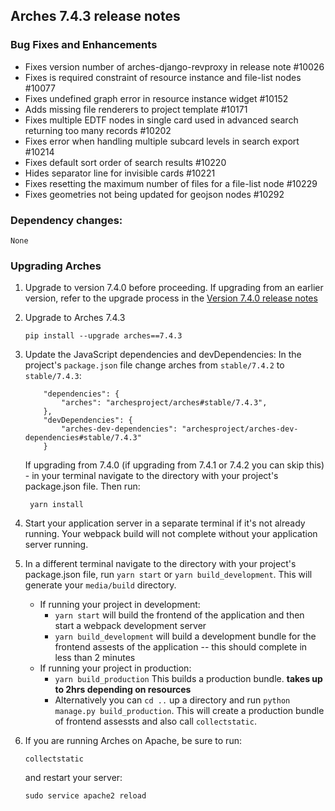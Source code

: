 Arches 7.4.3 release notes
------------------------

### Bug Fixes and Enhancements

- Fixes version number of arches-django-revproxy in release note #10026
- Fixes is required constraint of resource instance and file-list nodes #10077
- Fixes undefined graph error in resource instance widget #10152
- Adds missing file renderers to project template #10171
- Fixes multiple EDTF nodes in single card used in advanced search returning too many records #10202
- Fixes error when handling multiple subcard levels in search export #10214
- Fixes default sort order of search results #10220
- Hides separator line for invisible cards #10221
- Fixes resetting the maximum number of files for a file-list node #10229
- Fixes geometries not being updated for geojson nodes #10292


### Dependency changes:
```
None
```

### Upgrading Arches

1. Upgrade to version 7.4.0 before proceeding. If upgrading from an earlier version, refer to the upgrade process in the [Version 7.4.0 release notes](https://github.com/archesproject/arches/blob/dev/7.4.x/releases/7.4.0.md)

2. Upgrade to Arches 7.4.3
    ```
    pip install --upgrade arches==7.4.3
    ```

3. Update the JavaScript dependencies and devDependencies:
    In the project's `package.json` file change arches from `stable/7.4.2` to `stable/7.4.3`:
    ```    
        "dependencies": {
            "arches": "archesproject/arches#stable/7.4.3",
        },
        "devDependencies": {
            "arches-dev-dependencies": "archesproject/arches-dev-dependencies#stable/7.4.3"
        }
    ```
    If upgrading from 7.4.0 (if upgrading from 7.4.1 or 7.4.2 you can skip this) - in your terminal navigate to the directory with your project's package.json file. Then run:

        yarn install


4. Start your application server in a separate terminal if it's not already running. Your webpack build will not complete without your application server running.

5. In a different terminal navigate to the directory with your project's package.json file, run `yarn start` or `yarn build_development`. This will generate your `media/build` directory.
   - If running your project in development:
     -  `yarn start` will build the frontend of the application and then start a webpack development server
      - `yarn build_development` will build a development bundle for the frontend assests of the application -- this should complete in less than 2 minutes
    - If running your project in production:
      - `yarn build_production` This builds a production bundle. **takes up to 2hrs depending on resources**
      - Alternatively you can `cd ..` up a directory and run `python manage.py build_production`. This will create a production bundle of frontend assessts and also call `collectstatic`.
  

6. If you are running Arches on Apache, be sure to run:

    ```
    collectstatic
    ```
    and restart your server:
    ```
    sudo service apache2 reload
    ```

